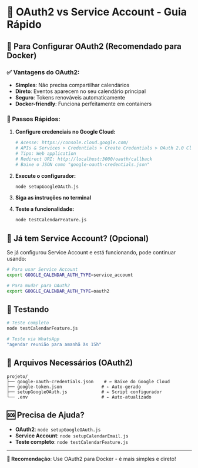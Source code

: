 # 🎯 OAuth2 vs Service Account - Guia Rápido

## 🚀 Para Configurar OAuth2 (Recomendado para Docker)

### ✅ Vantagens do OAuth2:
- **Simples**: Não precisa compartilhar calendários
- **Direto**: Eventos aparecem no seu calendário principal
- **Seguro**: Tokens renováveis automaticamente
- **Docker-friendly**: Funciona perfeitamente em containers

### 📝 Passos Rápidos:

1. **Configure credenciais no Google Cloud:**
   ```bash
   # Acesse: https://console.cloud.google.com/
   # APIs & Services > Credentials > Create Credentials > OAuth 2.0 Client IDs
   # Tipo: Web application
   # Redirect URI: http://localhost:3000/oauth/callback
   # Baixe o JSON como "google-oauth-credentials.json"
   ```

2. **Execute o configurador:**
   ```bash
   node setupGoogleOAuth.js
   ```

3. **Siga as instruções no terminal**

4. **Teste a funcionalidade:**
   ```bash
   node testCalendarFeature.js
   ```

## 🔄 Já tem Service Account? (Opcional)

Se já configurou Service Account e está funcionando, pode continuar usando:

```bash
# Para usar Service Account
export GOOGLE_CALENDAR_AUTH_TYPE=service_account

# Para mudar para OAuth2
export GOOGLE_CALENDAR_AUTH_TYPE=oauth2
```

## 🧪 Testando

```bash
# Teste completo
node testCalendarFeature.js

# Teste via WhatsApp
"agendar reunião para amanhã às 15h"
```

## 📁 Arquivos Necessários (OAuth2)

```
projeto/
├── google-oauth-credentials.json    # ← Baixe do Google Cloud
├── google-token.json               # ← Auto-gerado
├── setupGoogleOAuth.js             # ← Script configurador
└── .env                            # ← Auto-atualizado
```

## 🆘 Precisa de Ajuda?

- **OAuth2**: `node setupGoogleOAuth.js`
- **Service Account**: `node setupCalendarEmail.js` 
- **Teste completo**: `node testCalendarFeature.js`

---

**🎉 Recomendação**: Use OAuth2 para Docker - é mais simples e direto!
